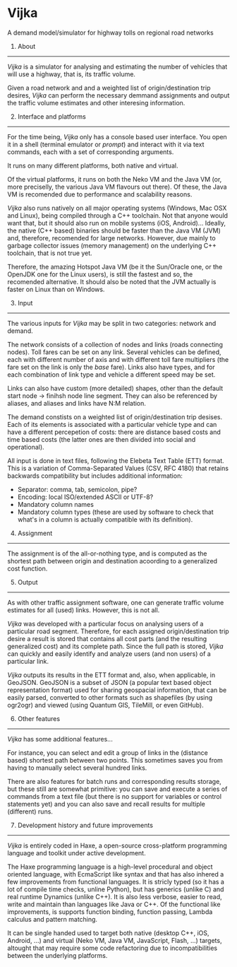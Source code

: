Vijka
================================================================================
A demand model/simulator for highway tolls on regional road networks

1. About
--------------------------------------------------------------------------------

_Vijka_ is a simulator for analysing and estimating the number of vehicles that
will use a highway, that is, its traffic volume.

Given a road network and and a weighted list of origin/destination trip
desires, _Vijka_ can perform the necessary demmand assignments and output the
traffic volume estimates and other interesing information.

2. Interface and platforms
--------------------------------------------------------------------------------

For the time being, _Vijka_ only has a console based user interface. You open it
in a shell (terminal emulator or _prompt_) and interact with it via text
commands, each with a set of corresponding arguments.

It runs on many different platforms, both native and virtual.

Of the virtual platforms, it runs on both the Neko VM and the Java VM (or, more
preciselly, the various Java VM flavours out there). Of these, the Java VM is
recomended due to performance and scalability reasons.

_Vijka_ also runs natively on all major operating systems (Windows, Mac OSX and
Linux), being compiled through a C++ toolchain. Not that anyone would want that,
but it should also run on mobile systems (iOS, Android)... Ideally, the native
(C++ based) binaries should be faster than the Java VM (JVM) and, therefore,
recomended for large networks. However, due mainly to garbage collector issues
(memory management) on the underlying C++ toolchain, that is not true yet.

Therefore, the amazing Hotspot Java VM (be it the Sun/Oracle one, or the OpenJDK
one for the Linux users), is still the fastest and so, the recomended
alternative. It should also be noted that the JVM actually is faster
on Linux than on Windows.

3. Input
--------------------------------------------------------------------------------

The various inputs for _Vijka_ may be split in two categories: network and
demand.

The network consists of a collection of nodes and links (roads connecting nodes).
Toll fares can be set on any link. Several vehicles can be defined, each with
different number of axis and with different toll fare multipliers (the fare
set on the link is only the _base_ fare). Links also have types, and for each
combination of link type and vehicle a different speed may be set.

Links can also have custom (more detailed) shapes, other than the default
start node -> finihsh node line segment. They can also be referenced by aliases,
and aliases and links have N:M relation.

The demand constists on a weighted list of origin/destination trip desises. Each
of its elements is associated with a particular vehicle type and can have a
different percepetion of costs: there are distance based costs and time based
costs (the latter ones are then divided into social and operational).

All input is done in text files, following the Elebeta Text Table (ETT) format.
This is a variation of Comma-Separated Values (CSV, RFC 4180) that retains
backwards compatibility but includes additional information:

 - Separator: comma, tab, semicolon, pipe?
 - Encoding: local ISO/extended ASCII or UTF-8?
 - Mandatory column names
 - Mandatory column types (these are used by software to check that what's in a
   column is actually compatible with its definition).

4. Assignment
--------------------------------------------------------------------------------

The assignment is of the all-or-nothing type, and is computed as the shortest
path between origin and destination acoording to a generalized cost function.

5. Output
--------------------------------------------------------------------------------

As with other traffic assignment software, one can generate traffic volume
estimates for all (used) links. However, this is not all.

_Vijka_ was developed with a particular focus on analysing users of a
particular road segment. Therefore, for each assigned origin/destination trip
desire a result is stored that contains all cost parts (and the resulting
generalized cost) and its complete path. Since the full path is stored, _Vijka_
can quickly and easily identify and analyze users (and non users) of a
particular link.

_Vijka_ outputs its results in the ETT format and, also, when applicable, in
GeoJSON. GeoJSON is a subset of JSON (a popular text based object representation
format) used for sharing geospacial information, that can be easily parsed,
converted to other formats such as shapefiles (by using ogr2ogr) and viewed
(using Quantum GIS, TileMill, or even GitHub).

6. Other features
--------------------------------------------------------------------------------

_Vijka_ has some additional features...

For instance, you can select and edit a group of links in the (distance based)
shortest path between two points. This sometimes saves you from having to
manually select several hundred links.

There are also features for batch runs and corresponding results storage,
but these still are somewhat primitive: you can save and execute a series of
commands from a text file (but there is no support for variables or control
statements yet) and you can also save and recall results for multiple
(different) runs.

7. Development history and future improvements
--------------------------------------------------------------------------------

_Vijka_ is entirely coded in Haxe, a open-source cross-platform programming
language and toolkit under active development.

The Haxe programming language is a high-level procedural and object oriented
language, with EcmaScript like syntax and that has also inhered a few
improvements from functional languages. It is stricly typed (so it has a lot of
compile time checks, unline Python), but has generics (unlike C) and real
runtime Dynamics (unlike C++). It is also less verbose, easier to read, write
and maintain than languages like Java or C++. Of the functional like
improvements, is supports function binding, function passing, Lambda calculus
and pattern matching.

It can be single handed used to target both native (desktop C++, iOS, Android,
...) and virtual (Neko VM, Java VM, JavaScript, Flash, ...) targets, altought
that may require some code refactoring due to incompatibilities between the
underlying platforms.
